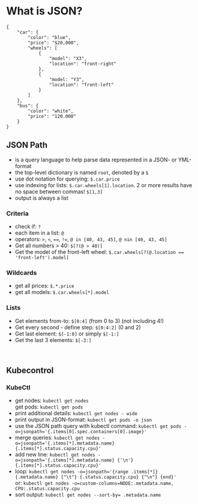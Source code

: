 # What is JSON?

```
{
    "car": {
        "color": "blue",
        "price": "$20,000",
        "wheels": [
            {
                "model": "X3",
                "location": "front-right"
            },
            {
                "model: "Y3",
                "location": "front-left"
            }
        ]
    },
    "bus": {
        "color": "white",
        "price": "120.000"
    }
}
```

## JSON Path
* is a query language to help parse data represented in a JSON- or YML-format
* the top-level dictionary is named `root`, denoted by a `$`
* use dot notation for querying: `$.car.price`
* use indexing for lists: `$.car.wheels[1].location`. 2 or more results have no space between commas! `$[1,3]`
* output is always a list

### Criteria
* check if: `?`
* each item in a list: `@`
* operators: `>`, `<`, `==`, `!=`, `@ in [40, 43, 45]`, `@ nin [40, 43, 45]`
* Get all numbers > 40: `$[?(@ > 40)]`
* Get the model of the front-left wheel: `$.car.wheels[?(@.location == 'front-left').model]`

### Wildcards
* get all prices: `$.*.price`
* get all models: `$.car.wheels[*].model`

### Lists
* Get elements from-to: `$[0:4]` (from 0 to 3) (not including 4!)
* Get every second - define step: `$[0:4:2]` (0 and 2)
* Get last element: `$[-1:0]` or simply `$[-1:]`
* Get the last 3 elements: `$[-3:]`

<br>

## Kubecontrol
### KubeCtl
* get nodes: `kubectl get nodes`  
  get pods: `kubectl get pods`
* print additional details: `kubectl get nodes - wide`
* print output in JSON-format: `kubectl get pods -o json`
* use the JSON path query with kubectl command: `kubectl get pods -o=jsonpath='{.items[0].spec.containers[0].image}'`
* merge queries: `kubectl get nodes -o=jsonpath='{.items[*].metadata.name}{.items[*].status.capacity.cpu}'`
* add new line: `kubectl get nodes -o=jsonpath='{.items[*].metadata.name} {'\n'} {.items[*].status.capacity.cpu}'`
* loop: `kubectl get nodes -o=jsonpath='{range .items[*]}{.metadata.name} {"\t"} {.status.capacity.cpu} {"\n"} {end}'`  
  or: `kubectl get nodes -o=custom-columns=NODE:.metadata.name, CPU:.status.capacity.cpu`
* sort output: `kubectl get nodes --sort-by= .metadata.name`
